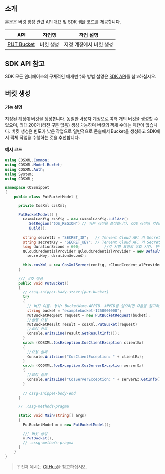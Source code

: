 ## 소개

본문은 버킷 생성 관련 API 개요 및 SDK 샘플 코드를 제공합니다.


| API                                                          | 작업명             | 작업 설명                           |
| ------------------------------------------------------------ | ------------------ | ---------------------------------- |
| [PUT Bucket](https://intl.cloud.tencent.com/document/product/436/7738) | 버킷 생성         | 지정 계정에서 버킷 생성         |

## SDK API 참고

SDK 모든 인터페이스의 구체적인 매개변수와 방법 설명은 [SDK API](https://cos-dotnet-sdk-doc-1253960454.file.myqcloud.com/)를 참고하십시오.

## 버킷 생성

#### 기능 설명

지정된 계정에 버킷을 생성합니다. 동일한 사용자 계정으로 여러 개의 버킷을 생성할 수 있으며, 최대 200개(리전 구분 없음) 생성 가능하며 버킷의 객체 수에는 제한이 없습니다. 버킷 생성은 빈도가 낮은 작업으로 일반적으로 콘솔에서 Bucket을 생성하고 SDK에서 객체 작업을 수행하는 것을 추천합니다.

#### 예시 코드

[//]: # (.cssg-snippet-put-bucket)
```cs
using COSXML.Common;
using COSXML.Model.Bucket;
using COSXML.Auth;
using System;
using COSXML;

namespace COSSnippet
{
    public class PutBucketModel {

      private CosXml cosXml;

      PutBucketModel() {
        CosXmlConfig config = new CosXmlConfig.Builder()
          .SetRegion("COS_REGION") // 기본 리전을 설정합니다. COS 리전의 약칭은 다음을 참고하십시오. https://cloud.tencent.com/document/product/436/6224  
          .Build();
        
        string secretId = "SECRET_ID";   // Tencent Cloud API 키 SecretId. API 키를 얻으려면 다음을 참고하십시오. https://console.cloud.tencent.com/cam/capi
        string secretKey = "SECRET_KEY"; // Tencent Cloud API 키 SecretKey. API 키를 얻으려면 다음을 참고하십시오. https://console.cloud.tencent.com/cam/capi
        long durationSecond = 600;           //각 서명 요청의 유효 시간. 단위: 초.
        QCloudCredentialProvider qCloudCredentialProvider = new DefaultQCloudCredentialProvider(secretId, 
          secretKey, durationSecond);
        
        this.cosXml = new CosXmlServer(config, qCloudCredentialProvider);
      }

      /// 버킷 생성
      public void PutBucket()
      {
        //.cssg-snippet-body-start:[put-bucket]
        try
        {
          // 버킷 이름. 형식: BucketName-APPID. APPID를 얻으려면 다음을 참고하십시오. https://console.cloud.tencent.com/developer
          string bucket = "examplebucket-1250000000";
          PutBucketRequest request = new PutBucketRequest(bucket);
          //실행 요청
          PutBucketResult result = cosXml.PutBucket(request);
          //요청 완료
          Console.WriteLine(result.GetResultInfo());
        }
        catch (COSXML.CosException.CosClientException clientEx)
        {
          //요청 실패
          Console.WriteLine("CosClientException: " + clientEx);
        }
        catch (COSXML.CosException.CosServerException serverEx)
        {
          //요청 실패
          Console.WriteLine("CosServerException: " + serverEx.GetInfo());
        }
        
        //.cssg-snippet-body-end
      }

      // .cssg-methods-pragma

      static void Main(string[] args)
      {
        PutBucketModel m = new PutBucketModel();

        /// 버킷 생성
        m.PutBucket();
        // .cssg-methods-pragma
      }
    }
}

```

>? 전체 예시는 [GitHub](https://github.com/tencentyun/cos-snippets/tree/master/dotnet/dist/PutBucket.cs)을 참고하십시오.
>


